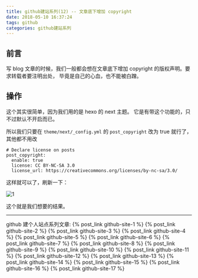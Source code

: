 ```yaml
---
title: github建站系列(12) -- 文章底下增加 copyright
date: 2018-05-10 16:37:24
tags: github
categories: github建站系列
---
```

## 前言
写 blog 文章的时候，我们一般都会想在文章底下增加 copyright 的版权声明。要求转载者要注明出处， 毕竟是自己的心血，也不能被白蹭。

## 操作
这个其实很简单，因为我们用的是 hexo 的 next 主题。 它是有带这个功能的，只不过默认不开启而已。

所以我们只要在 `theme/next/_config.yml` 的 `post_copyright` 改为 true 就行了，其他都不用改

```text
# Declare license on posts
post_copyright:
  enable: true
  license: CC BY-NC-SA 3.0
  license_url: https://creativecommons.org/licenses/by-nc-sa/3.0/
```
这样就可以了，刷新一下：
<!--more-->

![1](1.png)

这个就是我们想要的结果。

---
github 建个人站点系列文章:
{% post_link github-site-1 %}
{% post_link github-site-2 %}
{% post_link github-site-3 %}
{% post_link github-site-4 %}
{% post_link github-site-5 %}
{% post_link github-site-6 %}
{% post_link github-site-7 %}
{% post_link github-site-8 %}
{% post_link github-site-9 %}
{% post_link github-site-10 %}
{% post_link github-site-11 %}
{% post_link github-site-12 %}
{% post_link github-site-13 %}
{% post_link github-site-14 %}
{% post_link github-site-15 %}
{% post_link github-site-16 %}
{% post_link github-site-17 %}